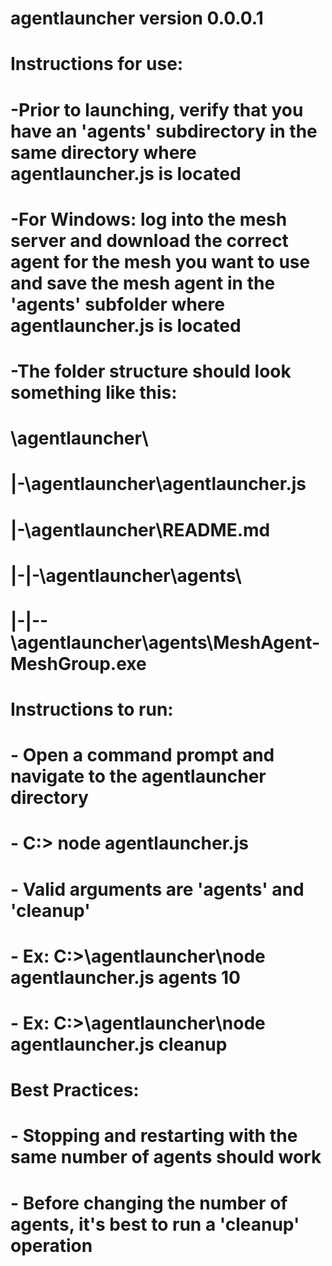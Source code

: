﻿# agentlauncher version 0.0.0.1
# Instructions for use:
#	-Prior to launching, verify that you have an 'agents' subdirectory in the same directory where agentlauncher.js is located
#	-For Windows: log into the mesh server and download the correct agent for the mesh you want to use and save the mesh agent in the 'agents' subfolder where agentlauncher.js is located
#	-The folder structure should look something like this:
#		\agentlauncher\
#		|-\agentlauncher\agentlauncher.js
#		|-\agentlauncher\README.md
#		|-|-\agentlauncher\agents\
#		|-|--\agentlauncher\agents\MeshAgent-MeshGroup.exe
#
# Instructions to run:
#	- Open a command prompt and navigate to the agentlauncher directory
#	- C:> node agentlauncher.js <argument>
#	- Valid arguments are 'agents' <integer> and 'cleanup'
#	- Ex: C:>\agentlauncher\node agentlauncher.js agents 10
#	- Ex: C:>\agentlauncher\node agentlauncher.js cleanup 
#
# Best Practices:
#	- Stopping and restarting with the same number of agents should work
#	- Before changing the number of agents, it's best to run a 'cleanup' operation

